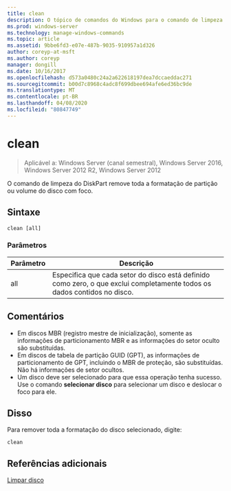 ```yaml
---
title: clean
description: O tópico de comandos do Windows para o comando de limpeza do DiskPart, que remove toda e qualquer formatação de partição ou volume do disco com foco.
ms.prod: windows-server
ms.technology: manage-windows-commands
ms.topic: article
ms.assetid: 9bbe6fd3-e07e-487b-9035-910957a1d326
author: coreyp-at-msft
ms.author: coreyp
manager: dongill
ms.date: 10/16/2017
ms.openlocfilehash: d573a0480c24a2a622618197dea7dccaeddac271
ms.sourcegitcommit: b00d7c8968c4adc8f699dbee694afe6ed36bc9de
ms.translationtype: MT
ms.contentlocale: pt-BR
ms.lasthandoff: 04/08/2020
ms.locfileid: "80847749"
---
```

# <a name="clean"></a>clean

>Aplicável a: Windows Server (canal semestral), Windows Server 2016, Windows Server 2012 R2, Windows Server 2012

O comando de limpeza do DiskPart remove toda a formatação de partição ou volume do disco com foco.

## <a name="syntax"></a>Sintaxe
```
clean [all]
```
### <a name="parameters"></a>Parâmetros

| Parâmetro |                                                        Descrição                                                        |
|-----------|---------------------------------------------------------------------------------------------------------------------------|
|    all    | Especifica que cada setor do disco está definido como zero, o que exclui completamente todos os dados contidos no disco. |

## <a name="remarks"></a>Comentários
- Em discos MBR (registro mestre de inicialização), somente as informações de particionamento MBR e as informações do setor oculto são substituídas.
- Em discos de tabela de partição GUID (GPT), as informações de particionamento de GPT, incluindo o MBR de proteção, são substituídas. Não há informações de setor ocultos.
- Um disco deve ser selecionado para que essa operação tenha sucesso. Use o comando **selecionar disco** para selecionar um disco e deslocar o foco para ele.

## <a name="examples"></a><a name=BKMK_examples></a>Disso
  Para remover toda a formatação do disco selecionado, digite:
  ```
  clean
  ```

## <a name="additional-references"></a>Referências adicionais
[Limpar disco](https://technet.microsoft.com/library/hh848661.aspx)
